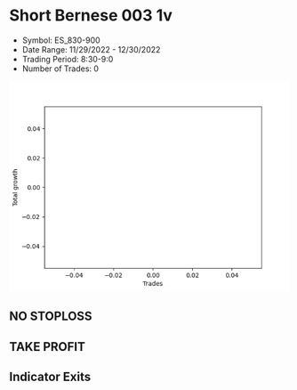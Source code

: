 # Short Bernese 003 1v 
- Symbol: ES_830-900
- Date Range: 11/29/2022 - 12/30/2022
- Trading Period: 8:30-9:0
- Number of Trades: 0

![Plot](ShortBernese0031vES_830-900.png)
## NO STOPLOSS














## TAKE PROFIT











## Indicator Exits

